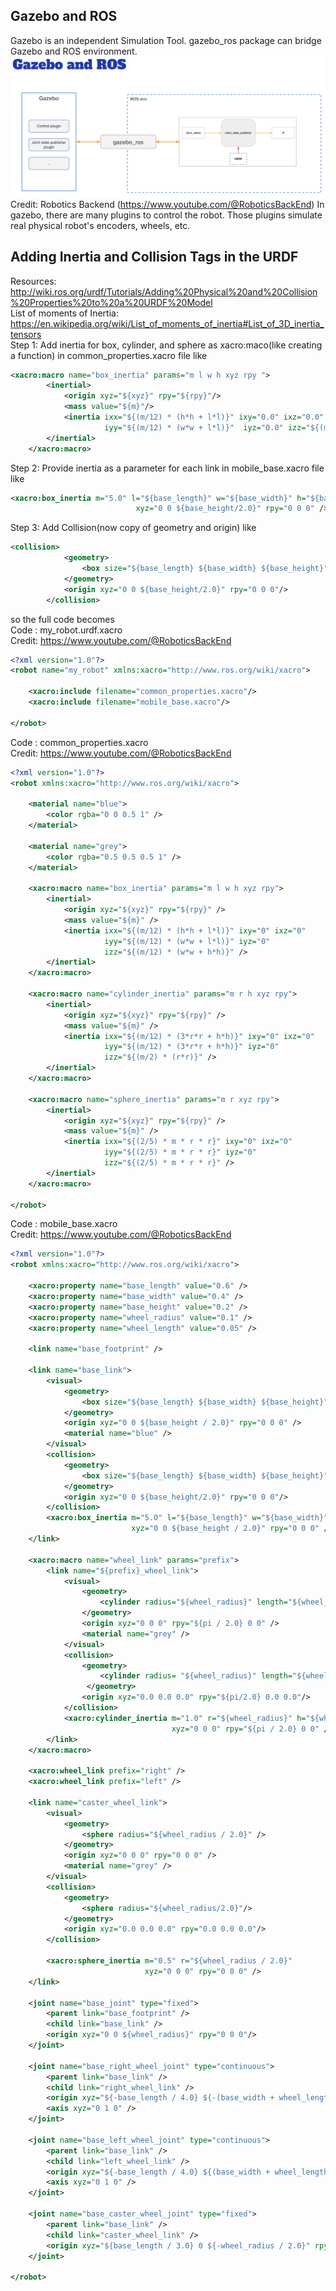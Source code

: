 ## Gazebo and ROS
Gazebo is an independent Simulation Tool. gazebo_ros package can bridge Gazebo and ROS environment. </br>
![alt text](https://github.com/Nabilphysics/ros2/blob/main/images/gazebo_ros.png)
Credit: Robotics Backend (https://www.youtube.com/@RoboticsBackEnd)
In gazebo, there are many plugins to control the robot. Those plugins simulate real physical robot's encoders, wheels, etc. <br>

## Adding Inertia and Collision Tags in the URDF
Resources:</br>
http://wiki.ros.org/urdf/Tutorials/Adding%20Physical%20and%20Collision%20Properties%20to%20a%20URDF%20Model </br>
List of moments of Inertia: https://en.wikipedia.org/wiki/List_of_moments_of_inertia#List_of_3D_inertia_tensors <br>
Step 1: Add inertia for box, cylinder, and sphere as xacro:maco(like creating a function) in common_properties.xacro file like </br>
```xml
<xacro:macro name="box_inertia" params="m l w h xyz rpy ">
        <inertial>
            <origin xyz="${xyz}" rpy="${rpy}"/>
            <mass value="${m}"/>
            <inertia ixx="${(m/12) * (h*h + l*l)}" ixy="0.0" ixz="0.0" 
                     iyy="${(m/12) * (w*w + l*l)}"  iyz="0.0" izz="${(m/12) * (w*w + h*h)}" />
        </inertial>
    </xacro:macro>
```
Step 2: Provide inertia as a parameter for each link in mobile_base.xacro file like
```xml
<xacro:box_inertia m="5.0" l="${base_length}" w="${base_width}" h="${base_height}"
                            xyz="0 0 ${base_height/2.0}" rpy="0 0 0" />
```
Step 3: Add Collision(now copy of geometry and origin) like
```xml
<collision>
            <geometry>
                <box size="${base_length} ${base_width} ${base_height}"/>
            </geometry>
            <origin xyz="0 0 ${base_height/2.0}" rpy="0 0 0"/>
        </collision>
```

so the full code becomes </br>
Code : my_robot.urdf.xacro</br>
Credit: https://www.youtube.com/@RoboticsBackEnd
```xml
<?xml version="1.0"?>
<robot name="my_robot" xmlns:xacro="http://www.ros.org/wiki/xacro">

    <xacro:include filename="common_properties.xacro"/>
    <xacro:include filename="mobile_base.xacro"/>
    
</robot>
```
Code : common_properties.xacro</br>
Credit: https://www.youtube.com/@RoboticsBackEnd
```xml
<?xml version="1.0"?>
<robot xmlns:xacro="http://www.ros.org/wiki/xacro">
    
    <material name="blue">
        <color rgba="0 0 0.5 1" />
    </material>

    <material name="grey">
        <color rgba="0.5 0.5 0.5 1" />
    </material>

    <xacro:macro name="box_inertia" params="m l w h xyz rpy">
        <inertial>
            <origin xyz="${xyz}" rpy="${rpy}" />
            <mass value="${m}" />
            <inertia ixx="${(m/12) * (h*h + l*l)}" ixy="0" ixz="0"
                     iyy="${(m/12) * (w*w + l*l)}" iyz="0"
                     izz="${(m/12) * (w*w + h*h)}" />
        </inertial>
    </xacro:macro>

    <xacro:macro name="cylinder_inertia" params="m r h xyz rpy">
        <inertial>
            <origin xyz="${xyz}" rpy="${rpy}" />
            <mass value="${m}" />
            <inertia ixx="${(m/12) * (3*r*r + h*h)}" ixy="0" ixz="0"
                     iyy="${(m/12) * (3*r*r + h*h)}" iyz="0"
                     izz="${(m/2) * (r*r)}" />
        </inertial>
    </xacro:macro>

    <xacro:macro name="sphere_inertia" params="m r xyz rpy">
        <inertial>
            <origin xyz="${xyz}" rpy="${rpy}" />
            <mass value="${m}" />
            <inertia ixx="${(2/5) * m * r * r}" ixy="0" ixz="0"
                     iyy="${(2/5) * m * r * r}" iyz="0"
                     izz="${(2/5) * m * r * r}" />
        </inertial>
    </xacro:macro>

</robot>
```
Code : mobile_base.xacro<br>
Credit: https://www.youtube.com/@RoboticsBackEnd
```xml
<?xml version="1.0"?>
<robot xmlns:xacro="http://www.ros.org/wiki/xacro">

    <xacro:property name="base_length" value="0.6" />
    <xacro:property name="base_width" value="0.4" />
    <xacro:property name="base_height" value="0.2" />
    <xacro:property name="wheel_radius" value="0.1" />
    <xacro:property name="wheel_length" value="0.05" />

    <link name="base_footprint" />

    <link name="base_link">
        <visual>
            <geometry>
                <box size="${base_length} ${base_width} ${base_height}" />
            </geometry>
            <origin xyz="0 0 ${base_height / 2.0}" rpy="0 0 0" />
            <material name="blue" />
        </visual>
        <collision>
            <geometry>
                <box size="${base_length} ${base_width} ${base_height}"/>
            </geometry>
            <origin xyz="0 0 ${base_height/2.0}" rpy="0 0 0"/>
        </collision>
        <xacro:box_inertia m="5.0" l="${base_length}" w="${base_width}" h="${base_height}"
                           xyz="0 0 ${base_height / 2.0}" rpy="0 0 0" />
    </link>

    <xacro:macro name="wheel_link" params="prefix">
        <link name="${prefix}_wheel_link">
            <visual>
                <geometry>
                    <cylinder radius="${wheel_radius}" length="${wheel_length}" />
                </geometry>
                <origin xyz="0 0 0" rpy="${pi / 2.0} 0 0" />
                <material name="grey" />
            </visual>
            <collision>
                <geometry>
                    <cylinder radius= "${wheel_radius}" length="${wheel_length}"/>
                 </geometry>
                <origin xyz="0.0 0.0 0.0" rpy="${pi/2.0} 0.0 0.0"/>
            </collision>
            <xacro:cylinder_inertia m="1.0" r="${wheel_radius}" h="${wheel_length}" 
                                    xyz="0 0 0" rpy="${pi / 2.0} 0 0" />
        </link>
    </xacro:macro>

    <xacro:wheel_link prefix="right" />
    <xacro:wheel_link prefix="left" />

    <link name="caster_wheel_link">
        <visual>
            <geometry>
                <sphere radius="${wheel_radius / 2.0}" />
            </geometry>
            <origin xyz="0 0 0" rpy="0 0 0" />
            <material name="grey" />
        </visual>
        <collision>
            <geometry>
                <sphere radius="${wheel_radius/2.0}"/>
            </geometry>
            <origin xyz="0.0 0.0 0.0" rpy="0.0 0.0 0.0"/>
        </collision>

        <xacro:sphere_inertia m="0.5" r="${wheel_radius / 2.0}"
                              xyz="0 0 0" rpy="0 0 0" />
    </link>

    <joint name="base_joint" type="fixed">
        <parent link="base_footprint" />
        <child link="base_link" />
        <origin xyz="0 0 ${wheel_radius}" rpy="0 0 0"/>
    </joint>

    <joint name="base_right_wheel_joint" type="continuous">
        <parent link="base_link" />
        <child link="right_wheel_link" />
        <origin xyz="${-base_length / 4.0} ${-(base_width + wheel_length) / 2.0} 0" rpy="0 0 0" />
        <axis xyz="0 1 0" />
    </joint>

    <joint name="base_left_wheel_joint" type="continuous">
        <parent link="base_link" />
        <child link="left_wheel_link" />
        <origin xyz="${-base_length / 4.0} ${(base_width + wheel_length) / 2.0} 0" rpy="0 0 0" />
        <axis xyz="0 1 0" />
    </joint>

    <joint name="base_caster_wheel_joint" type="fixed">
        <parent link="base_link" />
        <child link="caster_wheel_link" />
        <origin xyz="${base_length / 3.0} 0 ${-wheel_radius / 2.0}" rpy="0 0 0" />
    </joint>

</robot>
```










